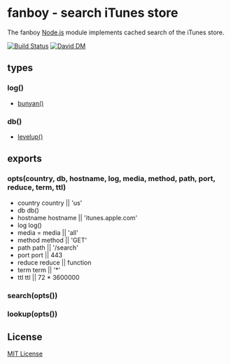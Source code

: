 
# fanboy - search iTunes store

The fanboy [Node.js](http://nodejs.org/) module implements cached search of the iTunes store. 

[![Build Status](https://secure.travis-ci.org/michaelnisi/fanboy.png)](http://travis-ci.org/michaelnisi/fanboy) [![David DM](https://david-dm.org/michaelnisi/fanboy.png)](http://david-dm.org/michaelnisi/fanboy)

## types

### log()
- [bunyan()](https://github.com/trentm/node-bunyan)

### db()
- [levelup()](https://github.com/rvagg/node-levelup)

## exports

### opts(country, db, hostname, log, media, method, path, port, reduce, term, ttl)
- country country || 'us'
- db db()
- hostname hostname || 'itunes.apple.com'
- log log()
- media = media || 'all'
- method method || 'GET'
- path path || '/search'
- port port || 443
- reduce reduce || function
- term term || '*'
- ttl ttl || 72 * 3600000

### search(opts())

### lookup(opts())

## License

[MIT License](https://github.com/michaelnisi/fanboy/blob/master/LICENSE)
